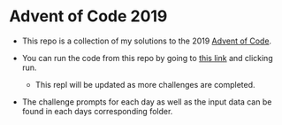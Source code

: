 # Advent of Code 2019

* This repo is a collection of my solutions to the 2019 [Advent of Code](https://adventofcode.com/).

* You can run the code from this repo by going to [this link](https://repl.it/@wukrit/advent-of-code-2019) and clicking run.
  
  * This repl will be updated as more challenges are completed.

* The challenge prompts for each day as well as the input data can be found in each days corresponding folder.
